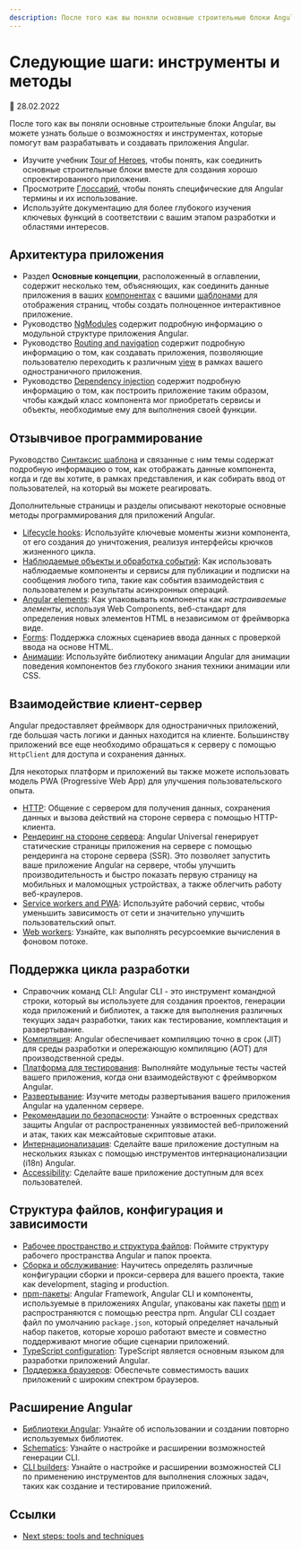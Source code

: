 ```yaml
---
description: После того как вы поняли основные строительные блоки Angular, вы можете узнать больше о возможностях и инструментах, которые помогут вам разрабатывать и создавать приложения Angular
---
```


# Следующие шаги: инструменты и методы

:date: 28.02.2022

После того как вы поняли основные строительные блоки Angular, вы можете узнать больше о возможностях и инструментах, которые помогут вам разрабатывать и создавать приложения Angular.

-   Изучите учебник [Tour of Heroes](router-tutorial-toh.md), чтобы понять, как соединить основные строительные блоки вместе для создания хорошо спроектированного приложения.
-   Просмотрите [Глоссарий](./glossary.md), чтобы понять специфические для Angular термины и их использование.
-   Используйте документацию для более глубокого изучения ключевых функций в соответствии с вашим этапом разработки и областями интересов.

## Архитектура приложения

-   Раздел **Основные концепции**, расположенный в оглавлении, содержит несколько тем, объясняющих, как соединить данные приложения в ваших [компонентах](glossary.md#component) с вашими [шаблонами](glossary.md#template) для отображения страниц, чтобы создать полноценное интерактивное приложение.
-   Руководство [NgModules](ngmodules.md) содержит подробную информацию о модульной структуре приложения Angular.
-   Руководство [Routing and navigation](router.md) содержит подробную информацию о том, как создавать приложения, позволяющие пользователю переходить к различным [view](glossary.md#view) в рамках вашего одностраничного приложения.
-   Руководство [Dependency injection](dependency-injection.md) содержит подробную информацию о том, как построить приложение таким образом, чтобы каждый класс компонента мог приобретать сервисы и объекты, необходимые ему для выполнения своей функции.

## Отзывчивое программирование

Руководство [Синтаксис шаблона](template-syntax.md) и связанные с ним темы содержат подробную информацию о том, как отображать данные компонента, когда и где вы хотите, в рамках представления, и как собирать ввод от пользователей, на который вы можете реагировать.

Дополнительные страницы и разделы описывают некоторые основные методы программирования для приложений Angular.

-   [Lifecycle hooks](lifecycle-hooks.md): Используйте ключевые моменты жизни компонента, от его создания до уничтожения, реализуя интерфейсы крючков жизненного цикла.
-   [Наблюдаемые объекты и обработка событий](observables.md): Как использовать наблюдаемые компоненты и сервисы для публикации и подписки на сообщения любого типа, такие как события взаимодействия с пользователем и результаты асинхронных операций.
-   [Angular elements](elements.md): Как упаковывать компоненты как _настраиваемые элементы_, используя Web Components, веб-стандарт для определения новых элементов HTML в независимом от фреймворка виде.
-   [Forms](forms-overview.md): Поддержка сложных сценариев ввода данных с проверкой ввода на основе HTML.
-   [Анимации](animations.md): Используйте библиотеку анимации Angular для анимации поведения компонентов без глубокого знания техники анимации или CSS.

## Взаимодействие клиент-сервер

Angular предоставляет фреймворк для одностраничных приложений, где большая часть логики и данных находится на клиенте. Большинству приложений все еще необходимо обращаться к серверу с помощью `HttpClient` для доступа и сохранения данных.

Для некоторых платформ и приложений вы также можете использовать модель PWA (Progressive Web App) для улучшения пользовательского опыта.

-   [HTTP](understanding-communicating-with-http.md): Общение с сервером для получения данных, сохранения данных и вызова действий на стороне сервера с помощью HTTP-клиента.
-   [Рендеринг на стороне сервера](universal.md): Angular Universal генерирует статические страницы приложения на сервере с помощью рендеринга на стороне сервера (SSR). Это позволяет запустить ваше приложение Angular на сервере, чтобы улучшить производительность и быстро показать первую страницу на мобильных и маломощных устройствах, а также облегчить работу веб-краулеров.
-   [Service workers and PWA](service-worker-intro.md): Используйте рабочий сервис, чтобы уменьшить зависимость от сети и значительно улучшить пользовательский опыт.
-   [Web workers](web-worker.md): Узнайте, как выполнять ресурсоемкие вычисления в фоновом потоке.

## Поддержка цикла разработки

-   Справочник команд CLI: Angular CLI - это инструмент командной строки, который вы используете для создания проектов, генерации кода приложений и библиотек, а также для выполнения различных текущих задач разработки, таких как тестирование, комплектация и развертывание.
-   [Компиляция](aot-compiler.md): Angular обеспечивает компиляцию точно в срок (JIT) для среды разработки и опережающую компиляцию (AOT) для производственной среды.
-   [Платформа для тестирования](./testing.md): Выполняйте модульные тесты частей вашего приложения, когда они взаимодействуют с фреймворком Angular.
-   [Развертывание](./deployment.md): Изучите методы развертывания вашего приложения Angular на удаленном сервере.
-   [Рекомендации по безопасности](security.md): Узнайте о встроенных средствах защиты Angular от распространенных уязвимостей веб-приложений и атак, таких как межсайтовые скриптовые атаки.
-   [Интернационализация][aioguidei18noverview]: Сделайте ваше приложение доступным на нескольких языках с помощью инструментов интернационализации (i18n) Angular.
-   [Accessibility](accessibility.md): Сделайте ваше приложение доступным для всех пользователей.

## Структура файлов, конфигурация и зависимости

-   [Рабочее пространство и структура файлов](file-structure.md): Поймите структуру рабочего пространства Angular и папок проекта.
-   [Сборка и обслуживание](build.md): Научитесь определять различные конфигурации сборки и прокси-сервера для вашего проекта, такие как development, staging и production.
-   [npm-пакеты](npm-packages.md): Angular Framework, Angular CLI и компоненты, используемые в приложениях Angular, упакованы как пакеты [npm](https://docs.npmjs.com) и распространяются с помощью реестра npm. Angular CLI создает файл по умолчанию `package.json`, который определяет начальный набор пакетов, которые хорошо работают вместе и совместно поддерживают многие общие сценарии приложений.
-   [TypeScript configuration](typescript-configuration.md): TypeScript является основным языком для разработки приложений Angular.
-   [Поддержка браузеров](browser-support.md): Обеспечьте совместимость ваших приложений с широким спектром браузеров.

## Расширение Angular

-   [Библиотеки Angular](libraries.md): Узнайте об использовании и создании повторно используемых библиотек.
-   [Schematics](schematics.md): Узнайте о настройке и расширении возможностей генерации CLI.
-   [CLI builders](cli-builder.md): Узнайте о настройке и расширении возможностей CLI по применению инструментов для выполнения сложных задач, таких как создание и тестирование приложений.

<!-- links -->

[aioguidei18noverview]: i18n-overview.md 'Angular Internationalization | Angular'

<!-- external links -->

<!-- end links -->

## Ссылки

-   [Next steps: tools and techniques](https://angular.io/guide/architecture-next-steps)
